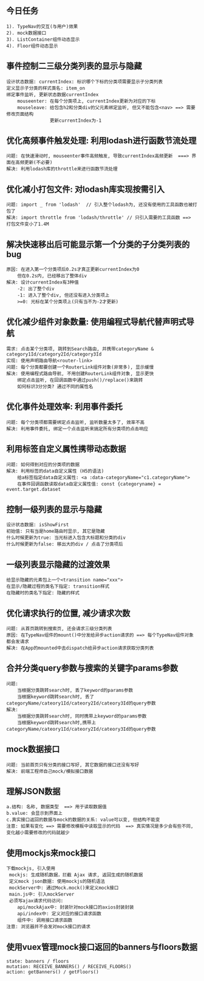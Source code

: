 ## 今日任务
	1). TypeNav的交互(与用户)效果
	2). mock数据接口
	3). ListContainer组件动态显示
	4). Floor组件动态显示

## 事件控制二三级分类列表的显示与隐藏
	设计状态数据: currentIndex: 标识哪个下标的分类项需要显示子分类列表 
	定义显示子分类的样式类名: item_on
	绑定事件监听, 更新状态数据currentIndex
		mouseenter: 在每个分类项上, currentIndex更新为对应的下标
		mouseleave: 给包含h2和分类div的父元素绑定监听, 但又不能包含<nav> ==> 需要修改页面结构
					更新currentIndex为-1

## 优化高频事件触发处理: 利用lodash进行函数节流处理
	问题: 在快速滑动时, mouseenter事件高频触发, 导致currentIndex高频更新  ===> 界面在高频更新(不必要)
	解决: 利用lodash库的throttle来进行函数节流处理

## 优化减小打包文件: 对lodash库实现按需引入 
	问题: import _ from 'lodash'  // 引入整个lodash为, 还没有使用的工具函数也被打包了
	解决: import throttle from 'lodash/throttle' // 只引入需要的工具函数 ==> 打包文件变小了1.4M

## 解决快速移出后可能显示第一个分类的子分类列表的bug
	原因: 在进入第一个分类项后0.2s才真正更新currentIndex为0
		但在0.2s内, 已经移出了整体div
	解决: 设计currentIndex有3种值
		-2: 出了整个div
		-1: 进入了整个div, 但还没有进入分类项上
		>=0: 光标在某个分类项上(只有当不为-2才更新)

## 优化减少组件对象数量: 使用编程式导航代替声明式导航
	需求: 点击某个分类项, 跳转到Search路由, 并携带categoryName & category1Id/category2Id/category3Id
	实现: 使用声明路由导航<router-link>
	问题: 每个分类都要创建一个RouterLink组件对象(非常多), 显示缓慢
	解决: 使用编程式路由导航, 不用创建RouterLink组件对象, 显示更快  
		绑定点击监听, 在回调函数中通过push()/replace()来跳转
		如何标识3分分类? 通过不同的属性名
	
## 优化事件处理效率: 利用事件委托
	问题: 每个分类项都需要绑定点击监听, 监听数量太多了, 效率不高
	解决: 利用事件委托, 绑定一个点击监听来搞定所有分类项的点击响应

## 利用标签自定义属性携带动态数据
	问题: 如何得到对应的分类项的数据
	解决: 利用标签的data自定义属性 (H5的语法)
		给a标签指定data自定义属性: <a :data-categoryName="c1.categoryName">
		在事件回调函数读取data自定义属性值: const {categoryname} = event.target.dataset

## 控制一级列表的显示与隐藏
	设计状态数据: isShowFirst
	初始值: 只有当是home路由时显示, 其它是隐藏
	什么时候更新为true: 当光标进入包含大标题和分类的div
	什么时候更新为false: 移出大的div / 点击了分类项后

## 一级列表显示隐藏的过渡效果
	给显示隐藏的元素包上一个<transition name="xxx">
	在显示/隐藏过程的类名下指定: transition样式
	在隐藏时的类名下指定: 隐藏的样式

## 优化请求执行的位置, 减少请求次数
	问题: 从首页跳转到搜索页, 还会请求三级分类列表
	原因: 在TypeNav组件的mount()中分发给异步action请求的 ==> 每个TypeNav组件对象都会发请求
	解决: 在App的mounted中去dispatch给异步action请求获取分类列表

## 合并分类query参数与搜索的关键字params参数
	问题: 
		当根据分类跳转search时, 丢了keyword的params参数
		当根据keyword跳转search时, 丢了categoryName/cateory1Id/cateory2Id/cateory3Id的query参数
	解决:
		当根据分类跳转search时, 同时携带上keyword的params参数
		当根据keyword跳转search时,携带上categoryName/cateory1Id/cateory2Id/cateory3Id的query参数

## mock数据接口
	问题: 当前首页只有分类的接口写好, 其它数据的接口还没有写好
	解决: 前端工程师自己mock/模拟接口数据

## 理解JSON数据
	a.结构: 名称, 数据类型  ==> 用于读取数据值
	b.value: 会显示到界面上
	c.真实接口返回的数据与mock的数据的关系: value可以变, 但结构不能变
	注意: 如果有变化 ==> 需要修改模板中读取显示的代码  ==> 真实情况是多少会有些不同, 变化越小需要修改的代码就越少

## 使用mockjs来mock接口
	下载mockjs, 引入使用
	 mockjs: 生成随机数据，拦截 Ajax 请求, 返回生成的随机数据
	 定义mock json数据: 使用mockjs的随机语法
	 mockServer中: 通过Mock.mock()来定义mock接口
	 main.js中: 引入mockServer
	 必须写ajax请求代码访问: 
		api/mockAjax中: 封装针对mock接口的axios封装封装
		api/index中: 定义对应的接口请求函数
	    组件中: 调用接口请求函数
	注意: 浏览器并不会发对mock接口的请求

## 使用vuex管理mock接口返回的banners与floors数据
	state: banners / floors
	mutation: RECEIVE_BANNERS() / RECEIVE_FLOORS()
	action: getBanners() / getFloors()